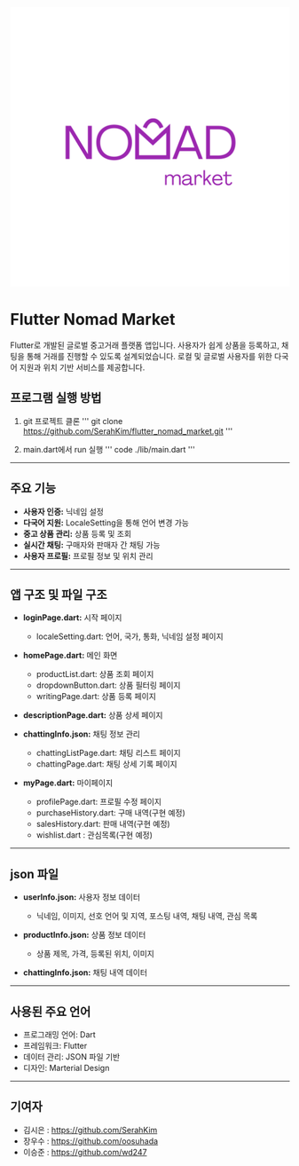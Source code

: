 ![Nomad Market 로고](assets/images/logo_images/nomadmarketlogo4_3.png)

# Flutter Nomad Market

Flutter로 개발된 글로벌 중고거래 플랫폼 앱입니다. 사용자가 쉽게 상품을 등록하고, 채팅을 통해 거래를 진행할 수 있도록 설계되었습니다. 로컬 및 글로벌 사용자를 위한 다국어 지원과 위치 기반 서비스를 제공합니다.

## 프로그램 실행 방법

1. git 프로젝트 클론
   '''
   git clone https://github.com/SerahKim/flutter_nomad_market.git
   '''

2. main.dart에서 run 실행
   '''
   code ./lib/main.dart
   '''

---

## 주요 기능

- **사용자 인증:** 닉네임 설정
- **다국어 지원:** LocaleSetting을 통해 언어 변경 가능
- **중고 상품 관리:** 상품 등록 및 조회
- **실시간 채팅:** 구매자와 판매자 간 채팅 가능
- **사용자 프로필:** 프로필 정보 및 위치 관리

---

## 앱 구조 및 파일 구조

- **loginPage.dart:** 시작 페이지

  - localeSetting.dart: 언어, 국가, 통화, 닉네임 설정 페이지

- **homePage.dart:** 메인 화면

  - productList.dart: 상품 조회 페이지
  - dropdownButton.dart: 상품 필터링 페이지
  - writingPage.dart: 상품 등록 페이지

- **descriptionPage.dart:** 상품 상세 페이지

- **chattingInfo.json:** 채팅 정보 관리

  - chattingListPage.dart: 채팅 리스트 페이지
  - chattingPage.dart: 채팅 상세 기록 페이지

- **myPage.dart:** 마이페이지
  - profilePage.dart: 프로필 수정 페이지
  - purchaseHistory.dart: 구매 내역(구현 예정)
  - salesHistory.dart: 판매 내역(구현 예정)
  - wishlist.dart : 관심목록(구현 예정)

---

## json 파일

- **userInfo.json:** 사용자 정보 데이터

  - 닉네임, 이미지, 선호 언어 및 지역, 포스팅 내역, 채팅 내역, 관심 목록

- **productInfo.json:** 상품 정보 데이터

  - 상품 제목, 가격, 등록된 위치, 이미지

- **chattingInfo.json:** 채팅 내역 데이터

---

## 사용된 주요 언어

- 프로그래밍 언어: Dart
- 프레임워크: Flutter
- 데이터 관리: JSON 파일 기반
- 디자인: Marterial Design

---

## 기여자

- 김시은 : https://github.com/SerahKim
- 장우수 : https://github.com/oosuhada
- 이승준 : https://github.com/wd247
